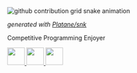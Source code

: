 <picture>
  <source media="(prefers-color-scheme: dark)" srcset="https://raw.githubusercontent.com/johnma02/johnma02/output/github-contribution-grid-snake-dark.svg">
  <source media="(prefers-color-scheme: light)" srcset="https://raw.githubusercontent.com/johnma02/johnma02/output/github-contribution-grid-snake.svg">
  <img alt="github contribution grid snake animation" src="https://raw.githubusercontent.com/johnma02/johnma02/output/github-contribution-grid-snake.svg">
</picture>

<i>generated with [Platane/snk](https://github.com/Platane/snk)</i>

Competitive Programming Enjoyer
<br/>
<div>
<a href="https://www.linkedin.com/in/johnma02/">
<img src="https://cdn.jsdelivr.net/gh/devicons/devicon/icons/linkedin/linkedin-original.svg" height="40px" width="40px"/>
</a>
 
<a href="https://www.github.com/johnma02/init.lua" >
<img src="https://cdn.jsdelivr.net/gh/devicons/devicon/icons/vim/vim-original.svg" height="40px" width="40px"/>
</a>
  
<a href="mailto:johnma@udel.edu">
  <img src="https://icongr.am/material/email.svg?size=40&color=c7b8b8" height="40px" width="40px"/>
  </a>
</div>

